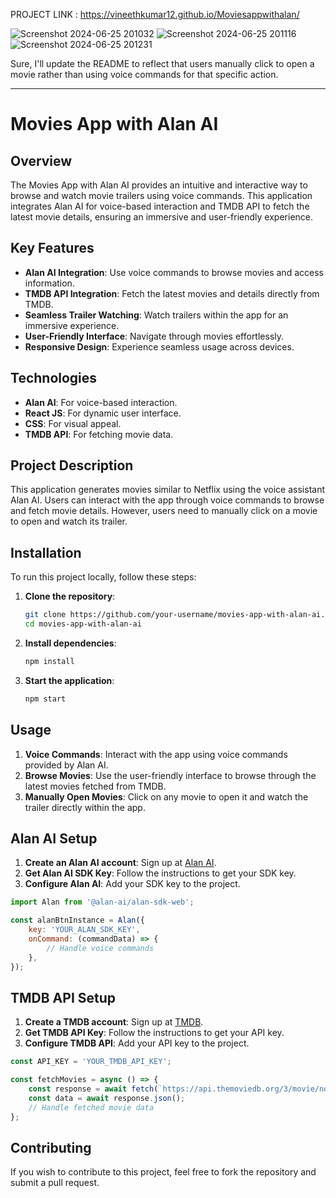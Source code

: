 
PROJECT LINK :  https://vineethkumar12.github.io/Moviesappwithalan/ 


![Screenshot 2024-06-25 201032](https://github.com/vineethkumar12/Moviesappwithalan/assets/104761399/d2c6f212-a8bd-4db0-a24c-1bc44eaa65bd)
![Screenshot 2024-06-25 201116](https://github.com/vineethkumar12/Moviesappwithalan/assets/104761399/42486dc4-58d5-4710-9c37-aed81918961f)
![Screenshot 2024-06-25 201231](https://github.com/vineethkumar12/Moviesappwithalan/assets/104761399/ad5022ac-ea2f-4a25-9814-7b18ac7931be)

Sure, I'll update the README to reflect that users manually click to open a movie rather than using voice commands for that specific action.

---

# Movies App with Alan AI

## Overview
The Movies App with Alan AI provides an intuitive and interactive way to browse and watch movie trailers using voice commands. This application integrates Alan AI for voice-based interaction and TMDB API to fetch the latest movie details, ensuring an immersive and user-friendly experience.

## Key Features
- **Alan AI Integration**: Use voice commands to browse movies and access information.
- **TMDB API Integration**: Fetch the latest movies and details directly from TMDB.
- **Seamless Trailer Watching**: Watch trailers within the app for an immersive experience.
- **User-Friendly Interface**: Navigate through movies effortlessly.
- **Responsive Design**: Experience seamless usage across devices.

## Technologies
- **Alan AI**: For voice-based interaction.
- **React JS**: For dynamic user interface.
- **CSS**: For visual appeal.
- **TMDB API**: For fetching movie data.

## Project Description
This application generates movies similar to Netflix using the voice assistant Alan AI. Users can interact with the app through voice commands to browse and fetch movie details. However, users need to manually click on a movie to open and watch its trailer.

## Installation
To run this project locally, follow these steps:

1. **Clone the repository**:
   ```bash
   git clone https://github.com/your-username/movies-app-with-alan-ai.git
   cd movies-app-with-alan-ai
   ```

2. **Install dependencies**:
   ```bash
   npm install
   ```

3. **Start the application**:
   ```bash
   npm start
   ```

## Usage
1. **Voice Commands**: Interact with the app using voice commands provided by Alan AI.
2. **Browse Movies**: Use the user-friendly interface to browse through the latest movies fetched from TMDB.
3. **Manually Open Movies**: Click on any movie to open it and watch the trailer directly within the app.

## Alan AI Setup
1. **Create an Alan AI account**: Sign up at [Alan AI](https://alan.app/).
2. **Get Alan AI SDK Key**: Follow the instructions to get your SDK key.
3. **Configure Alan AI**: Add your SDK key to the project.

```javascript
import Alan from '@alan-ai/alan-sdk-web';

const alanBtnInstance = Alan({
    key: 'YOUR_ALAN_SDK_KEY',
    onCommand: (commandData) => {
        // Handle voice commands
    },
});
```

## TMDB API Setup
1. **Create a TMDB account**: Sign up at [TMDB](https://www.themoviedb.org/).
2. **Get TMDB API Key**: Follow the instructions to get your API key.
3. **Configure TMDB API**: Add your API key to the project.

```javascript
const API_KEY = 'YOUR_TMDB_API_KEY';

const fetchMovies = async () => {
    const response = await fetch(`https://api.themoviedb.org/3/movie/now_playing?api_key=${API_KEY}`);
    const data = await response.json();
    // Handle fetched movie data
};
```

## Contributing
If you wish to contribute to this project, feel free to fork the repository and submit a pull request.

